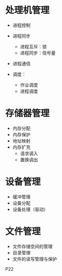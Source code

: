 # 处理机管理

- 进程控制

- 进程同步
  - 进程互斥：锁
  - 进程同步：信号量
- 进程通信
- 调度：
  - 作业调度
  - 进程调度



# 存储器管理

- 内存分配
- 内存保护
- 地址映射
- 内存扩充
  - 请求调入
  - 置换调出



# 设备管理

- 缓冲管理
- 设备分配
- 设备处理（驱动）



# 文件管理

- 文件存储空间的管理
- 目录管理
- 文件的读写管理与保护



P22


